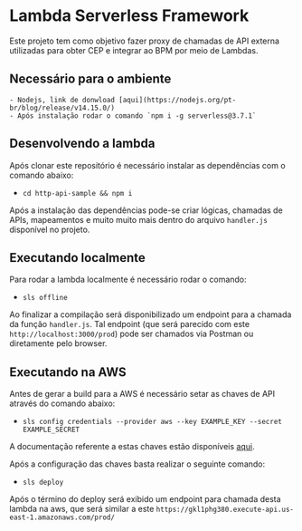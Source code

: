 # Lambda Serverless Framework
Este projeto tem como objetivo fazer proxy de chamadas de API externa utilizadas para obter CEP e integrar ao BPM por meio de Lambdas.

## Necessário para o ambiente
    - Nodejs, link de donwload [aqui](https://nodejs.org/pt-br/blog/release/v14.15.0/)
    - Após instalação rodar o comando `npm i -g serverless@3.7.1`

## Desenvolvendo a lambda
Após clonar este repositório é necessário instalar as dependências com o comando abaixo:
 - `cd http-api-sample && npm i`

Após a instalação das dependências pode-se criar lógicas, chamadas de APIs, mapeamentos e muito muito mais dentro do arquivo `handler.js` disponível no projeto.

## Executando localmente
Para rodar a lambda localmente é necessário rodar o comando:
 -  `sls offline`

Ao finalizar a compilação será disponibilizado um endpoint para a chamada da função `handler.js`.
Tal endpoint (que será parecido com este `http://localhost:3000/prod`) pode ser chamados via Postman ou diretamente pelo browser.

## Executando na AWS
Antes de gerar a build para a AWS é necessário setar as chaves de API através do comando abaixo:
- `sls config credentials --provider aws --key EXAMPLE_KEY --secret EXAMPLE_SECRET`

A documentação referente a estas chaves estão disponíveis [aqui](https://docs.aws.amazon.com/powershell/latest/userguide/pstools-appendix-sign-up.html).

Após a configuração das chaves basta realizar o seguinte comando:
- `sls deploy`

Após o término do deploy será exibido um endpoint para chamada desta lambda na aws, que será similar a este `https://gkl1phg380.execute-api.us-east-1.amazonaws.com/prod/`